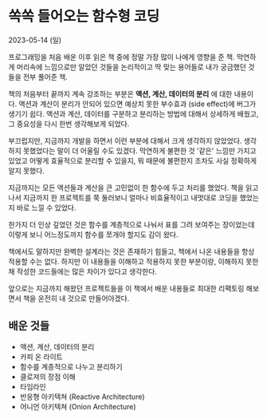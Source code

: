 # 쏙쏙 들어오는 함수형 코딩

2023-05-14 (일)

프로그래밍을 처음 배운 이후 읽은 책 중에 정말 가장 많이 나에게 영향을 준 책.
막연하게 머리속에 느낌으로만 알았던 것들을 논리적이고 딱 맞는 용어들로 내가 궁금했던 것들을 전부 풀어준 책.

책의 처음부터 끝까지 계속 강조하는 부분은 **액션, 계산, 데이터의 분리** 에 대한 내용이다.
액션과 계산이 분리가 안되어 있으면 예상치 못한 부수효과 (side effect)에 버그가 생기기 쉽다.
액션과 계산, 데이터를 구분하고 분리하는 방법에 대해서 상세하게 배웠고, 그 중요성을 다시 한번 생각해보게 되었다.

부끄럽지만, 지금까지 개발을 하면서 이런 부분에 대해서 크게 생각하지 않았었다. 생각하지 못했었다는 말이 더 어울릴 수도 있겠다.
막연하게 불편한 것 '같은' 느낌만 가지고 있었고 어떻게 효율적으로 분리할 수 있을지, 뭐 때문에 불편한지 조차도 사실 정확하게 알지 못했다.

지금까지는 모든 액션들과 계산을 큰 고민없이 한 함수에 두고 처리를 했었다.
책을 읽고 나서 지금까지 한 프로젝트를 쭉 둘러보니 얼마나 비효율적이고 내멋대로 코딩을 했었는지 바로 느낄 수 있었다.

한가지 더 인상 깊었던 것은 함수를 계층적으로 나눠서 표를 그려 보여주는 장이었는데 이렇게 보니 어느정도까지 함수를 쪼개야 할지도 감이 왔다.

책에서도 말하지만 완벽한 설계라는 것은 존재하기 힘들고, 책에서 나온 내용들을 항상 적용할 수는 없다.
하지만 이 내용들을 이해하고 적용하지 못한 부분이랑, 이해하지 못한 채 작성한 코드들에는 많은 차이가 있다고 생각한다.

앞으로는 지금까지 해왔던 프로젝트들을 이 책에서 배운 내용들로 최대한 리팩토링 해보면서 책을 온전히 내 것으로 만들어야겠다.

## 배운 것들

- 액션, 계산, 데이터의 분리
- 카피 온 라이트
- 함수를 계층적으로 나누고 분리하기
- 클로져의 장점 이해
- 타임라인
- 반응형 아키텍쳐 (Reactive Architecture)
- 어니언 아키텍쳐 (Onion Architecture)
